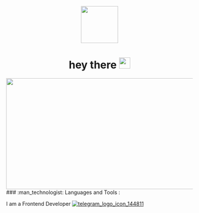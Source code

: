 <div id="header" align="center">
  <img src="https://media.giphy.com/media/M9gbBd9nbDrOTu1Mqx/giphy.gif" width="100"/>
  <h1>
  hey there
  <img src="https://media.giphy.com/media/hvRJCLFzcasrR4ia7z/giphy.gif" width="30px"/>
</h1>
</div>
<div align="center">
  <img src="https://media.giphy.com/media/dWesBcTLavkZuG35MI/giphy.gif" width="600" height="300"/>
</div>
### :man_technologist: Languages and Tools :

I am a Frontend Developer [![telegram_logo_icon_144811](https://user-images.githubusercontent.com/81052282/193556983-9327bdc0-ff81-43c0-a7e9-415e923a0951.svg)](https://t.me/seleznevladislav)

